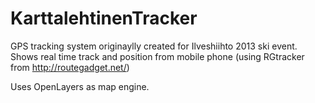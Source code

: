 KarttalehtinenTracker
=====================

GPS tracking system originaylly created for Ilveshiihto 2013 ski event.
Shows real time track and position from mobile phone (using RGtracker from http://routegadget.net/)

Uses OpenLayers as map engine.
